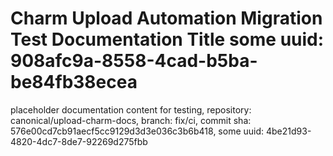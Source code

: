 # Charm Upload Automation Migration Test Documentation Title some uuid: 908afc9a-8558-4cad-b5ba-be84fb38ecea
 placeholder documentation content for testing,  repository: canonical/upload-charm-docs,  branch: fix/ci,  commit sha: 576e00cd7cb91aecf5cc9129d3d3e036c3b6b418,  some uuid: 4be21d93-4820-4dc7-8de7-92269d275fbb